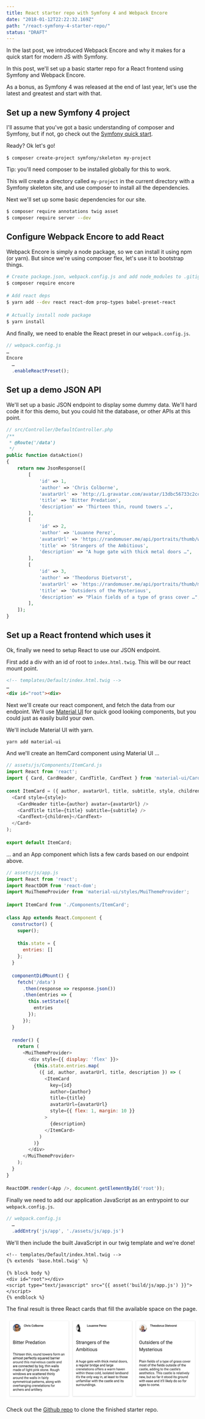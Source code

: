 ```yaml
---
title: React starter repo with Symfony 4 and Webpack Encore
date: "2018-01-12T22:22:32.169Z"
path: "/react-symfony-4-starter-repo/"
status: "DRAFT"
---
```


In the last post, we introduced Webpack Encore and why it makes for a quick start for modern JS with Symfony.

In this post, we'll set up a basic starter repo for a React frontend using Symfony and Webpack Encore.

As a bonus, as Symfony 4 was released at the end of last year, let's use the latest and greatest and start with that.

## Set up a new Symfony 4 project

I'll assume that you've got a basic understanding of composer and Symfony, but if not, go check out the [Symfony quick start](http://symfony.com/doc/current/quick_tour/the_big_picture.html).

Ready? Ok let's go!

`$ composer create-project symfony/skeleton my-project`

Tip: you'll need composer to be installed globally for this to work.

This will create a directory called `my-project` in the current directory with a Symfony skeleton site, and use composer to install all the dependencies.

Next we'll set up some basic dependencies for our site.

```bash
$ composer require annotations twig asset
$ composer require server --dev
```

## Configure Webpack Encore to add React

Webpack Encore is simply a node package, so we can install it using npm (or yarn). But since we're using composer flex, let's use it to bootstrap things.

```bash
# Create package.json, webpack.config.js and add node_modules to .gitignore
$ composer require encore

# Add react deps
$ yarn add --dev react react-dom prop-types babel-preset-react

# Actually install node package
$ yarn install
```

And finally, we need to enable the React preset in our `webpack.config.js`.

```js
// webpack.config.js
…
Encore
  …
  .enableReactPreset();
```

## Set up a demo JSON API

We'll set up a basic JSON endpoint to display some dummy data. We'll hard code it for this demo, but you could hit the database, or other APIs at this point.

```php
// src/Controller/DefaultController.php
/**
 * @Route('/data')
 */
public function dataAction()
{
    return new JsonResponse([
        [
            'id' => 1,
            'author' => 'Chris Colborne',
            'avatarUrl' => 'http://1.gravatar.com/avatar/13dbc56733c2cc66fbc698cdb07fec12',
            'title' => 'Bitter Predation',
            'description' => 'Thirteen thin, round towers …',
        ],
        [
            'id' => 2,
            'author' => 'Louanne Perez',
            'avatarUrl' => 'https://randomuser.me/api/portraits/thumb/women/18.jpg',
            'title' => 'Strangers of the Ambitious',
            'description' => "A huge gate with thick metal doors …",
        ],
        [
            'id' => 3,
            'author' => 'Theodorus Dietvorst',
            'avatarUrl' => 'https://randomuser.me/api/portraits/thumb/men/49.jpg',
            'title' => 'Outsiders of the Mysterious',
            'description' => "Plain fields of a type of grass cover …",
        ],
    ]);
}
```

## Set up a React frontend which uses it

Ok, finally we need to setup React to use our JSON endpoint.

First add a div with an id of root to `index.html.twig`. This will be our react mount point.

```html
<!-- templates/Default/index.html.twig -->
…
<div id="root"><div>
```

Next we'll create our react component, and fetch the data from our endpoint. We'll use [Material UI](http://www.material-ui.com) for quick good looking components, but you could just as easily build your own.

We'll include Material UI with yarn.

```bash
yarn add material-ui
```

And we'll create an ItemCard component using Material UI …

```js
// assets/js/Components/ItemCard.js
import React from 'react';
import { Card, CardHeader, CardTitle, CardText } from 'material-ui/Card';

const ItemCard = ({ author, avatarUrl, title, subtitle, style, children }) => (
  <Card style={style}>
    <CardHeader title={author} avatar={avatarUrl} />
    <CardTitle title={title} subtitle={subtitle} />
    <CardText>{children}</CardText>
  </Card>
);

export default ItemCard;
```

… and an App component which lists a few cards based on our endpoint above.

```js
// assets/js/app.js
import React from 'react';
import ReactDOM from 'react-dom';
import MuiThemeProvider from 'material-ui/styles/MuiThemeProvider';

import ItemCard from './Components/ItemCard';

class App extends React.Component {
  constructor() {
    super();

    this.state = {
      entries: []
    };
  }

  componentDidMount() {
    fetch('/data')
      .then(response => response.json())
      .then(entries => {
        this.setState({
          entries
        });
      });
  }

  render() {
    return (
      <MuiThemeProvider>
        <div style={{ display: 'flex' }}>
          {this.state.entries.map(
            ({ id, author, avatarUrl, title, description }) => (
              <ItemCard
                key={id}
                author={author}
                title={title}
                avatarUrl={avatarUrl}
                style={{ flex: 1, margin: 10 }}
              >
                {description}
              </ItemCard>
            )
          )}
        </div>
      </MuiThemeProvider>
    );
  }
}

ReactDOM.render(<App />, document.getElementById('root'));
```

Finally we need to add our application JavaScript as an entrypoint to our `webpack.config.js`.

```js
// webpack.config.js
  …
  .addEntry('js/app', './assets/js/app.js')
```

We'll then include the built JavaScript in our twig template and we're done!

```twig
<!-- templates/Default/index.html.twig -->
{% extends 'base.html.twig' %}

{% block body %}
<div id="root"></div>
<script type="text/javascript" src="{{ asset('build/js/app.js') }}"></script>
{% endblock %}
```

The final result is three React cards that fill the available space on the page.

![The final result!](./final-result.png)

Check out the [Github repo](https://github.com/zorfling/react-symfony-4-starter) to clone the finished starter repo.
